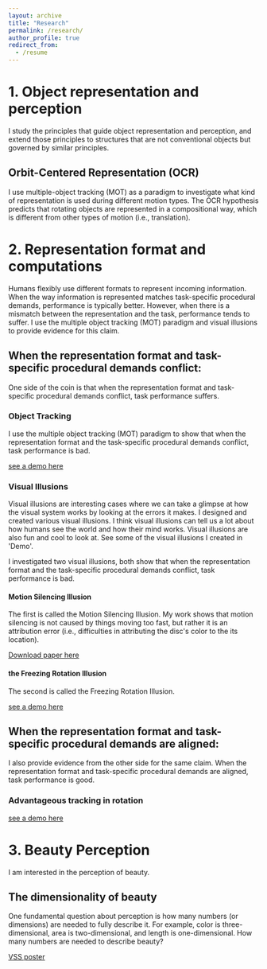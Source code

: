 ```yaml
---
layout: archive
title: "Research"
permalink: /research/
author_profile: true
redirect_from:
  - /resume
---
```



# 1. Object representation and perception

I study the principles that guide object representation and perception, and extend those principles to structures that are not conventional objects but governed by similar principles. 

## Orbit-Centered Representation (OCR)
I use multiple-object tracking (MOT) as a paradigm to investigate what kind of representation is used during different motion types. The OCR hypothesis predicts that rotating objects are represented in a compositional way, which is different from other types of motion (i.e., translation). 

# 2. Representation format and computations

Humans flexibly use different formats to represent incoming information. When the way information is represented matches task-specific procedural demands, performance is typically better. However, when there is a mismatch between the representation and the task, performance tends to suffer. I use the multiple object tracking (MOT) paradigm and visual illusions to provide evidence for this claim. 

## When the representation format and task-specific procedural demands conflict:

One side of the coin is that when the representation format and task-specific procedural demands conflict, task performance suffers.

### Object Tracking

I use the multiple object tracking (MOT) paradigm to show that when the representation format and the task-specific procedural demands conflict, task performance is bad.

[see a demo here](https://qihan.visualthinkingresearch.com/qihan/wu-flombaum-2024-the-motion-silencing-illusion-depends-on-object-centered-representation.pdf)

### Visual Illusions

Visual illusions are interesting cases where we can take a glimpse at how the visual system works by looking at the errors it makes. I designed and created various visual illusions. I think visual illusions can tell us a lot about how humans see the world and how their mind works. Visual illusions are also fun and cool to look at. See some of the visual illusions I created in 'Demo'. 

I investigated two visual illusions, both show that when the representation format and the task-specific procedural demands conflict, task performance is bad.

#### Motion Silencing Illusion

The first is called the Motion Silencing Illusion. My work shows that motion silencing is not caused by things moving too fast, but rather it is an attribution error (i.e., difficulties in attributing the disc's color to the its location).

[Download paper here](https://qihan.visualthinkingresearch.com/qihan/wu-flombaum-2024-the-motion-silencing-illusion-depends-on-object-centered-representation.pdf)

#### the Freezing Rotation Illusion

The second is called the Freezing Rotation Illusion. 

[see a demo here](https://qihan.visualthinkingresearch.com/qihan/wu-flombaum-2024-the-motion-silencing-illusion-depends-on-object-centered-representation.pdf)

## When the representation format and task-specific procedural demands are aligned:

I also provide evidence from the other side for the same claim. When the representation format and task-specific procedural demands are aligned, task performance is good.

### Advantageous tracking in rotation

[see a demo here](https://qihan.visualthinkingresearch.com/qihan/wu-flombaum-2024-the-motion-silencing-illusion-depends-on-object-centered-representation.pdf)


# 3. Beauty Perception

I am interested in the perception of beauty. 

## The dimensionality of beauty

One fundamental question about perception is how many numbers (or dimensions) are needed to fully describe it. For example, color is three-dimensional, area is two-dimensional, and length is one-dimensional. How many numbers are needed to describe beauty?

<a href="https://qihan.visualthinkingresearch.com/qihan/VSS_2019_Qihan_Wu">VSS poster</a>



